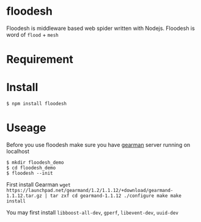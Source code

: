 # floodesh
Floodesh is middleware based web spider written with Nodejs. Floodesh is word of `flood` + `mesh`

# Requirement

# Install
	
	$ npm install floodesh

# Useage
Before you use floodesh make sure you have [gearman](http://gearman.org/) server running 	on localhost

	$ mkdir floodesh_demo
	$ cd floodesh_demo
	$ floodesh --init



First install Gearman
`
wget https://launchpad.net/gearmand/1.2/1.1.12/+download/gearmand-1.1.12.tar.gz | tar zxf
cd gearmand-1.1.12
./configure
make
make install
`

You may first install `libboost-all-dev`, `gperf`, `libevent-dev`, `uuid-dev`
